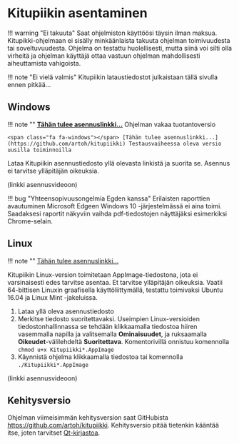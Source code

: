 # Kitupiikin asentaminen

!!! warning "Ei takuuta"
    Saat ohjelmiston käyttöösi täysin ilman maksua.
    Kitupikki-ohjelmaan ei sisälly minkäänlaista takuuta ohjelman toimivuudesta tai soveltuvuudesta. Ohjelma on testattu huolellisesti, mutta siinä voi silti olla virheitä ja ohjelman käyttäjä ottaa vastuun ohjelman mahdollisesti aiheuttamista vahigoista.

!!! note "Ei vielä valmis"
    Kitupiikin lataustiedostot julkaistaan tällä sivulla ennen pitkää...

## Windows

!!! note ""
    <span class="fa fa-windows"></span> **[Tähän tulee asennuslinkki...](https://github.com/artoh/kitupiikki)** Ohjelman vakaa tuotantoversio

    <span class="fa fa-windows"></span> [Tähän tulee asennuslinkki...](https://github.com/artoh/kitupiikki) Testausvaiheessa oleva versio uusilla toiminnoilla

Lataa Kitupiikin asennustiedosto yllä olevasta linkistä ja suorita se. Asennus ei tarvitse ylläpitäjän oikeuksia.

(linkki asennusvideoon)

!!! bug "Yhteensopivuusongelmia Egden kanssa"
    Erilaisten raporttien avautuminen Microsoft Edgeen Windows 10 -järjestelmässä ei aina toimi. Saadaksesi raportit näkyviin vaihda pdf-tiedostojen näyttäjäksi esimerkiksi Chrome-selain.

## Linux

!!! note ""
    <span class="fa fa-linux"></span> [Tähän tulee asennuslinkki...](https://github.com/artoh/kitupiikki)

Kitupiikin Linux-version toimitetaan AppImage-tiedostona, jota ei varsinaisesti edes tarvitse asentaa. Et tarvitse ylläpitäjän oikeuksia. Vaatii 64-bittisen Linuxin graafisella käyttöliittymällä, testattu toimivaksi Ubuntu 16.04 ja Linux Mint -jakeluissa.

1. Lataa yllä oleva asennustiedosto
2. Merkitse tiedosto suoritettavaksi. Useimpien Linux-versioiden tiedostonhallinnassa se tehdään klikkaamalla tiedostoa hiiren vasemmalla napilla ja valitsemalla **Ominaisuudet**, ja ruksaamalla **Oikeudet**-välilehdeltä **Suoritettava**. Komentorivillä onnistuu komennolla `chmod u+x Kitupiikki*.AppImage`
3. Käynnistä ohjelma klikkaamalla tiedostoa tai komennolla `./Kitupiikki*.AppImage`

(linkki asennusvideoon)

## Kehitysversio

Ohjelman viimeisimmän kehitysversion saat GitHubista <https://github.com/artoh/kitupiikki>. Kehitysversio pitää tietenkin kääntää itse, joten tarvitset [Qt-kirjastoa](http://qt.io).
